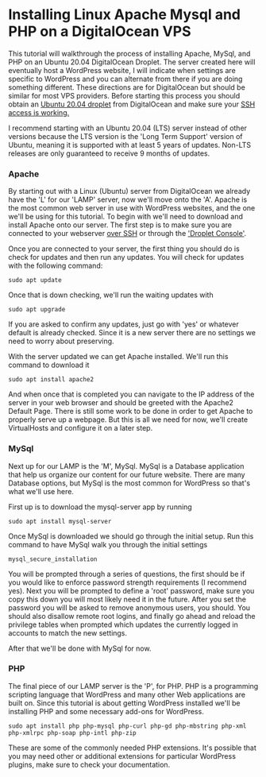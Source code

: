 # Installing Linux Apache Mysql and PHP on a DigitalOcean VPS

This tutorial will walkthrough the process of installing Apache, MySql, and PHP on an Ubuntu 20.04 DigitalOcean Droplet. The server created here will eventually host a WordPress website, I will indicate when settings are specific to WordPress and you can alternate from there if you are doing something different. These directions are for DigitalOcean but should be similar for most VPS providers. Before starting this process you should obtain an [Ubuntu 20.04 droplet](https://www.digitalocean.com/community/tutorials/how-to-set-up-an-ubuntu-20-04-server-on-a-digitalocean-droplet) from DigitalOcean and make sure your [SSH access is working.](https://docs.digitalocean.com/products/droplets/how-to/add-ssh-keys/)

I recommend starting with an Ubuntu 20.04 (LTS) server instead of other versions because the LTS version is the 'Long Term Support' version of Ubuntu, meaning it is supported with at least 5 years of updates. Non-LTS releases are only guaranteed to receive 9 months of updates.

### Apache

By starting out with a Linux (Ubuntu) server from DigitalOcean we already have the 'L' for our 'LAMP' server, now we'll move onto the 'A'. Apache is the most common web server in use with WordPress websites, and the one we'll be using for this tutorial. To begin with we'll need to download and install Apache onto our server. The first step is to make sure you are connected to your webserver [over SSH](https://docs.digitalocean.com/products/droplets/how-to/connect-with-ssh/) or through the ['Droplet Console'](https://docs.digitalocean.com/products/droplets/how-to/connect-with-console/).

Once you are connected to your server, the first thing you should do is check for updates and then run any updates. You will check for updates with the following command:
```
sudo apt update
```
Once that is down checking, we'll run the waiting updates with
```
sudo apt upgrade
```
If you are asked to confirm any updates, just go with 'yes' or whatever default is already checked. Since it is a new server there are no settings we need to worry about preserving.

With the server updated we can get Apache installed. We'll run this command to download it
```
sudo apt install apache2
```

And when once that is completed you can navigate to the IP address of the server in your web browser and should be greeted with the Apache2 Default Page. There is still some work to be done in order to get Apache to properly serve up a webpage. But this is all we need for now, we'll create VirtualHosts and configure it on a later step.

### MySql

Next up for our LAMP is the 'M', MySql. MySql is a Database application that help us organize our content for our future website. There are many Database options, but MySql is the most common for WordPress so that's what we'll use here.

First up is to download the mysql-server app by running
```
sudo apt install mysql-server
```
Once MySql is downloaded we should go through the initial setup. Run this command to have MySql walk you through the initial settings
```
mysql_secure_installation
```

You will be prompted through a series of questions, the first should be if you would like to enforce password strength requirements (I recommend yes). Next you will be prompted to define a 'root' password, make sure you copy this down you will most likely need it in the future. After you set the password you will be asked to remove anonymous users, you should. You should also disallow remote root logins, and finally go ahead and reload the privilege tables when prompted which updates the currently logged in accounts to match the new settings.

After that we'll be done with MySql for now.

### PHP

The final piece of our LAMP server is the 'P', for PHP. PHP is a programming scripting language that WordPress and many other Web applications are built on. Since this tutorial is about getting WordPress installed we'll be installing PHP and some necessary add-ons for WordPress.

```
sudo apt install php php-mysql php-curl php-gd php-mbstring php-xml php-xmlrpc php-soap php-intl php-zip
```

These are some of the commonly needed PHP extensions. It's possible that you may need other or additional extensions for particular WordPress plugins, make sure to check your documentation.
